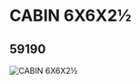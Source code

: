 # CABIN 6X6X2½
## 59190
![CABIN 6X6X2½](https://lc-www-live-s.legocdn.com/media/bricks/5/2/4505593.jpg)
